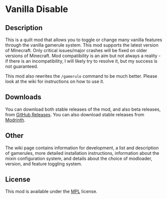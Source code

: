 # Vanilla Disable

## Description

This is a quilt mod that allows you to toggle or change many vanilla features
through the vanilla gamerule system. This mod supports the latest version of Minecraft.
Only critical issues/major crashes will be fixed on older versions of Minecraft.
Mod compatibility is an aim but not always a reality - if there is an incompatibility,
I will likely try to resolve it, but my success is not guaranteed.

This mod also rewrites the `/gamerule` command to be much better.
Please look at the wiki for instructions on how to use it.

## Downloads

You can download both stable releases of the mod, and also beta releases, from [GitHub Releases](https://github.com/DragonEggBedrockBreaking/VanillaDisable/releases).
You can also download stable releases from [Modrinth](https://modrinth.com/mod/vanilla-disable).

## Other

The wiki page contains information for development, a list and description of gamerules, more detailed installation instructions,
information about the mixin configuration system, and details about the choice of modloader, version, and feature toggling system.

## License

This mod is available under the [MPL](LICENSE.txt) license.
